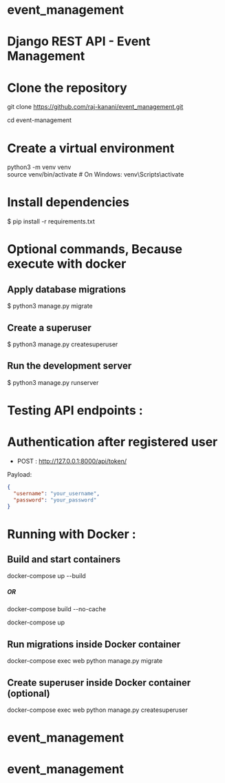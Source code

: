 # event_management
# Django REST API - Event Management  

# Clone the repository

git clone https://github.com/raj-kanani/event_management.git

cd event-management
  

# Create a virtual environment  
 python3 -m venv venv  
source venv/bin/activate  # On Windows: venv\Scripts\activate  

# Install dependencies  
$ pip install -r requirements.txt  

# Optional commands, Because execute with docker 

## Apply database migrations 
$ python3 manage.py migrate  

## Create a superuser 
$ python3 manage.py createsuperuser  

## Run the development server
$ python3 manage.py runserver  



# Testing API endpoints : 

# Authentication after registered user

- POST : http://127.0.0.1:8000/api/token/	

Payload:  
```json
{
  "username": "your_username",
  "password": "your_password"
}
```

# Running with Docker :

## Build and start containers
docker-compose up --build
##### OR
docker-compose build --no-cache 

docker-compose up

## Run migrations inside Docker container
docker-compose exec web python manage.py migrate

## Create superuser inside Docker container (optional)
docker-compose exec web python manage.py createsuperuser
# event_management
# event_management
